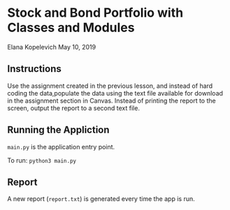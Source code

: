 # Stock and Bond Portfolio with Classes and Modules

Elana Kopelevich
May 10, 2019

## Instructions
Use the assignment created in the previous lesson, and instead of hard coding the data,populate the data using the text file available for download in the assignment section in Canvas. Instead of printing the report to the screen, output the report to a second text file.

## Running the Appliction

`main.py` is the application entry point.

To run: `python3 main.py`


## Report

A new report (`report.txt`) is generated every time the app is run. 
